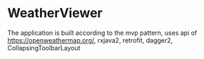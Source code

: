 # WeatherViewer

The application
is built according to the mvp pattern, uses api of https://openweathermap.org/, rxjava2, retrofit, dagger2, CollapsingToolbarLayout
